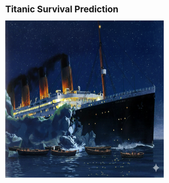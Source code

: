 # Titanic Survival Prediction
<img src="app/titanic.png" alt="APP DEMO" width="100%" height="500">

